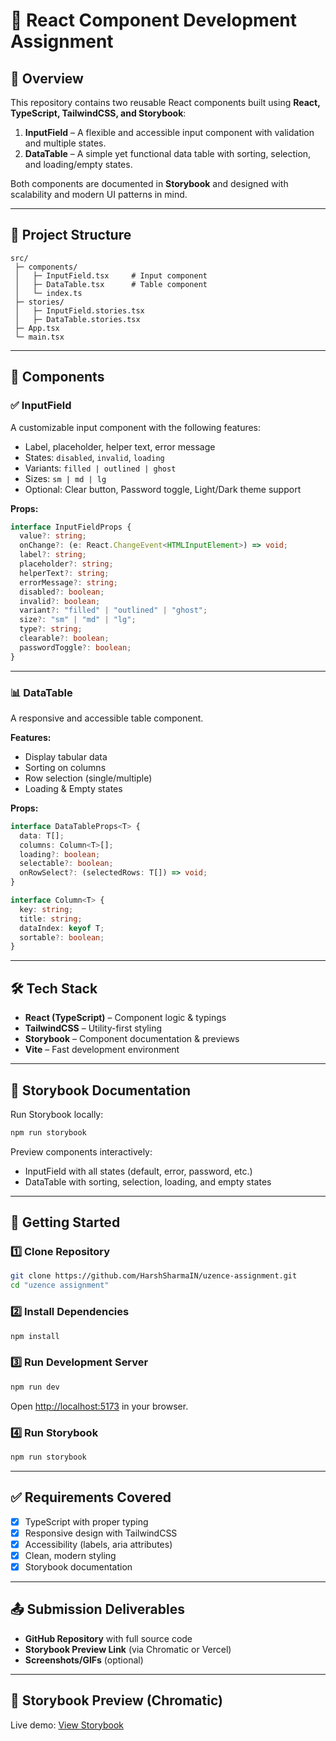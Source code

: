 # 🎨 React Component Development Assignment

## 🚀 Overview

This repository contains two reusable React components built using **React, TypeScript, TailwindCSS, and Storybook**:

1. **InputField** – A flexible and accessible input component with validation and multiple states.
2. **DataTable** – A simple yet functional data table with sorting, selection, and loading/empty states.

Both components are documented in **Storybook** and designed with scalability and modern UI patterns in mind.

---

## 📂 Project Structure

```
src/
 ├─ components/
 │   ├─ InputField.tsx     # Input component
 │   ├─ DataTable.tsx      # Table component
 │   └─ index.ts
 ├─ stories/
 │   ├─ InputField.stories.tsx
 │   ├─ DataTable.stories.tsx
 ├─ App.tsx
 └─ main.tsx
```

---

## 🎯 Components

### ✅ InputField

A customizable input component with the following features:

- Label, placeholder, helper text, error message
- States: `disabled`, `invalid`, `loading`
- Variants: `filled | outlined | ghost`
- Sizes: `sm | md | lg`
- Optional: Clear button, Password toggle, Light/Dark theme support

**Props:**

```ts
interface InputFieldProps {
  value?: string;
  onChange?: (e: React.ChangeEvent<HTMLInputElement>) => void;
  label?: string;
  placeholder?: string;
  helperText?: string;
  errorMessage?: string;
  disabled?: boolean;
  invalid?: boolean;
  variant?: "filled" | "outlined" | "ghost";
  size?: "sm" | "md" | "lg";
  type?: string;
  clearable?: boolean;
  passwordToggle?: boolean;
}
```

---

### 📊 DataTable

A responsive and accessible table component.

**Features:**

- Display tabular data
- Sorting on columns
- Row selection (single/multiple)
- Loading & Empty states

**Props:**

```ts
interface DataTableProps<T> {
  data: T[];
  columns: Column<T>[];
  loading?: boolean;
  selectable?: boolean;
  onRowSelect?: (selectedRows: T[]) => void;
}

interface Column<T> {
  key: string;
  title: string;
  dataIndex: keyof T;
  sortable?: boolean;
}
```

---

## 🛠️ Tech Stack

- **React (TypeScript)** – Component logic & typings
- **TailwindCSS** – Utility-first styling
- **Storybook** – Component documentation & previews
- **Vite** – Fast development environment

---

## 📘 Storybook Documentation

Run Storybook locally:

```bash
npm run storybook
```

Preview components interactively:

- InputField with all states (default, error, password, etc.)
- DataTable with sorting, selection, loading, and empty states

---

## 🚀 Getting Started

### 1️⃣ Clone Repository

```bash
git clone https://github.com/HarshSharmaIN/uzence-assignment.git
cd "uzence assignment"
```

### 2️⃣ Install Dependencies

```bash
npm install
```

### 3️⃣ Run Development Server

```bash
npm run dev
```

Open [http://localhost:5173](http://localhost:5173) in your browser.

### 4️⃣ Run Storybook

```bash
npm run storybook
```

---

## ✅ Requirements Covered

- [x] TypeScript with proper typing
- [x] Responsive design with TailwindCSS
- [x] Accessibility (labels, aria attributes)
- [x] Clean, modern styling
- [x] Storybook documentation

---

## 📤 Submission Deliverables

- **GitHub Repository** with full source code
- **Storybook Preview Link** (via Chromatic or Vercel)
- **Screenshots/GIFs** (optional)

---

## 📘 Storybook Preview (Chromatic)

Live demo: [View Storybook](https://your-chromatic-link.chromatic.com)
